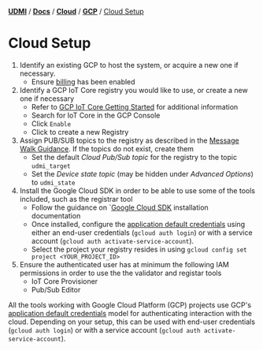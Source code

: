 [**UDMI**](../../../) / [**Docs**](../../) / [**Cloud**](../) / [**GCP**](./) / [Cloud Setup](#)

# Cloud Setup

1.  Identify an existing GCP to host the system, or acquire a new one if necessary.
    *   Ensure [billing](https://cloud.google.com/billing/docs/how-to/modify-project) 
        has been enabled 
2.  Identify a GCP IoT Core registry you would like to use, or create a new one if necessary
    *   Refer to [GCP IoT Core Getting Started](https://cloud.google.com/iot/docs/how-tos/getting-started)
        for additional information
    *   Search for IoT Core in the GCP Console
    *   Click `Enable`
    *   Click to create a new Registry
3.  Assign PUB/SUB topics to the registry as described in the [Message Walk Guidance](../../specs/message_walk.md). 
    If the topics do not exist, create them
    *   Set the default _Cloud Pub/Sub topic_ for the registry to the topic `udmi_target` 
    *   Set the _Device state topic_ (may be hidden under _Advanced Options_) to `udmi_state`
4.  Install the Google Cloud SDK in order to be able to use some of the tools included, 
    such as the registrar tool
    *   Follow the guidance on `[Google Cloud SDK](https://cloud.google.com/sdk/docs/install) 
        installation documentation
    *   Once installed, configure the 
        [application default credentials](https://cloud.google.com/sdk/gcloud/reference/auth/application-default) 
        using either an end-user credentials (`gcloud auth login`) or with a 
        service account (`gcloud auth activate-service-account`).
    *   Select the project your registry resides in using 
        `gcloud config set project <YOUR_PROJECT_ID>`
5.  Ensure the authenticated user has at minimum the following IAM permissions
    in order to use the the validator and registar tools
    *   IoT Core Provisioner
    *   Pub/Sub Editor

All the tools working with Google Cloud Platform (GCP) projects use GCP's
[application default credentials](https://cloud.google.com/sdk/gcloud/reference/auth/application-default)
model for authenticating interaction with the cloud. Depending on your setup,
this can be used with end-user credentials (`gcloud auth login`) or with a
service account (`gcloud auth activate-service-account`).
